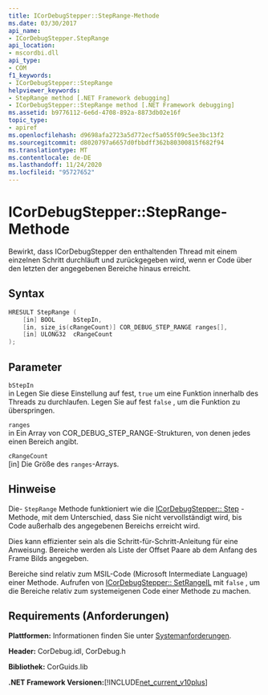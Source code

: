 ```yaml
---
title: ICorDebugStepper::StepRange-Methode
ms.date: 03/30/2017
api_name:
- ICorDebugStepper.StepRange
api_location:
- mscordbi.dll
api_type:
- COM
f1_keywords:
- ICorDebugStepper::StepRange
helpviewer_keywords:
- StepRange method [.NET Framework debugging]
- ICorDebugStepper::StepRange method [.NET Framework debugging]
ms.assetid: b9776112-6e6d-4708-892a-8873db02e16f
topic_type:
- apiref
ms.openlocfilehash: d9698afa2723a5d772ecf5a055f09c5ee3bc13f2
ms.sourcegitcommit: d8020797a6657d0fbbdff362b80300815f682f94
ms.translationtype: MT
ms.contentlocale: de-DE
ms.lasthandoff: 11/24/2020
ms.locfileid: "95727652"
---
```

# <a name="icordebugsteppersteprange-method"></a>ICorDebugStepper::StepRange-Methode

Bewirkt, dass ICorDebugStepper den enthaltenden Thread mit einem einzelnen Schritt durchläuft und zurückgegeben wird, wenn er Code über den letzten der angegebenen Bereiche hinaus erreicht.  
  
## <a name="syntax"></a>Syntax  
  
```cpp  
HRESULT StepRange (  
    [in] BOOL     bStepIn,  
    [in, size_is(cRangeCount)] COR_DEBUG_STEP_RANGE ranges[],  
    [in] ULONG32  cRangeCount  
);  
```  
  
## <a name="parameters"></a>Parameter  

 `bStepIn`  
 in Legen Sie diese Einstellung auf fest, `true` um eine Funktion innerhalb des Threads zu durchlaufen. Legen Sie auf fest `false` , um die Funktion zu überspringen.  
  
 `ranges`  
 in Ein Array von COR_DEBUG_STEP_RANGE-Strukturen, von denen jedes einen Bereich angibt.  
  
 `cRangeCount`  
 [in] Die Größe des `ranges`-Arrays.  
  
## <a name="remarks"></a>Hinweise  

 Die- `StepRange` Methode funktioniert wie die [ICorDebugStepper:: Step](icordebugstepper-step-method.md) -Methode, mit dem Unterschied, dass Sie nicht vervollständigt wird, bis Code außerhalb des angegebenen Bereichs erreicht wird.  
  
 Dies kann effizienter sein als die Schritt-für-Schritt-Anleitung für eine Anweisung. Bereiche werden als Liste der Offset Paare ab dem Anfang des Frame Bilds angegeben.  
  
 Bereiche sind relativ zum MSIL-Code (Microsoft Intermediate Language) einer Methode. Aufrufen von [ICorDebugStepper:: SetRangeIL](icordebugstepper-setrangeil-method.md) mit `false` , um die Bereiche relativ zum systemeigenen Code einer Methode zu machen.  
  
## <a name="requirements"></a>Requirements (Anforderungen)  

 **Plattformen:** Informationen finden Sie unter [Systemanforderungen](../../get-started/system-requirements.md).  
  
 **Header:** CorDebug.idl, CorDebug.h  
  
 **Bibliothek:** CorGuids.lib  
  
 **.NET Framework Versionen:**[!INCLUDE[net_current_v10plus](../../../../includes/net-current-v10plus-md.md)]
